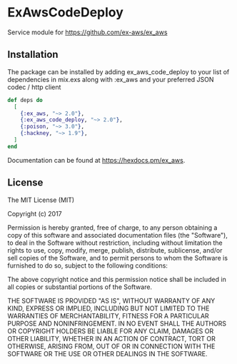# ExAwsCodeDeploy

Service module for https://github.com/ex-aws/ex_aws

## Installation

The package can be installed by adding ex_aws_code_deploy to your list of dependencies in mix.exs along with :ex_aws and your preferred JSON codec / http client

```elixir
def deps do
  [
    {:ex_aws, "~> 2.0"},
    {:ex_aws_code_deploy, "~> 2.0"},
    {:poison, "~> 3.0"},
    {:hackney, "~> 1.9"},
  ]
end
```

Documentation can be found at https://hexdocs.pm/ex_aws.

## License

The MIT License (MIT)

Copyright (c) 2017

Permission is hereby granted, free of charge, to any person obtaining a copy of this software and associated documentation files (the "Software"), to deal in the Software without restriction, including without limitation the rights to use, copy, modify, merge, publish, distribute, sublicense, and/or sell copies of the Software, and to permit persons to whom the Software is furnished to do so, subject to the following conditions:

The above copyright notice and this permission notice shall be included in all copies or substantial portions of the Software.

THE SOFTWARE IS PROVIDED "AS IS", WITHOUT WARRANTY OF ANY KIND, EXPRESS OR IMPLIED, INCLUDING BUT NOT LIMITED TO THE WARRANTIES OF MERCHANTABILITY, FITNESS FOR A PARTICULAR PURPOSE AND NONINFRINGEMENT. IN NO EVENT SHALL THE AUTHORS OR COPYRIGHT HOLDERS BE LIABLE FOR ANY CLAIM, DAMAGES OR OTHER LIABILITY, WHETHER IN AN ACTION OF CONTRACT, TORT OR OTHERWISE, ARISING FROM, OUT OF OR IN CONNECTION WITH THE SOFTWARE OR THE USE OR OTHER DEALINGS IN THE SOFTWARE.